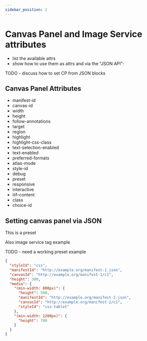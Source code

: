 ```yaml
---
sidebar_position: 2
---
```


# Canvas Panel and Image Service attributes

 - list the available attrs
 - show how to use them as attrs and via the "JSON API":

 TODO - discuss how to set CP from JSON blocks


## Canvas Panel Attributes

 - manifest-id
 - canvas-id
 - width
 - height
 - follow-annotations
 - target
 - region
 - highlight
 - highlight-css-class
 - text-selection-enabled
 - text-enabled
 - preferred-formats
 - atlas-mode
 - style-id
 - debug
 - preset
 - responsive
 - interactive
 - iiif-content
 - class
 - choice-id
    

## Setting canvas panel via JSON

This is a preset

Also image service tag example

TODO - need a working preset example


```json
{
  "styleId": "css",
  "manifestId": "http://example.org/manifest-1.json",
  "canvasId": "http://example.org/manifest-1/c1",
  "height": 300,
  "media": {
    "(min-width: 800px)": { 
      "height": 500,
      "manifestId": "http://example.org/manifest-2.json",
      "canvasId": "http://example.org/manifest-2/c1",
      "styleId": "css-tablet"
    },
    "(min-width: 1200px)": {
      "height": 700
    }
  }
}
```

